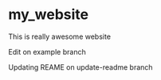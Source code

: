# my_website

This is really awesome website

Edit on example branch

Updating REAME on update-readme branch

